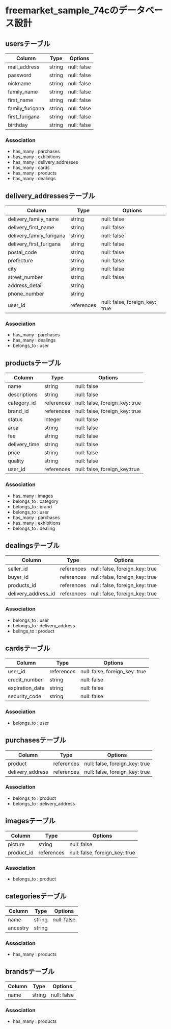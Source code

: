 # freemarket_sample_74cのデータベース設計


## usersテーブル
|Column|Type|Options|
|------|----|-------|
|mail_address|string|null: false|
|password|string|null: false|
|nickname|string|null: false|
|family_name|string|null: false|
|first_name|string|null: false|
|family_furigana|string|null: false|
|first_furigana|string|null: false|
|birthday|string|null: false|
### Association
- has_many : parchases
- has_many : exhibitions
- has_many : delivery_addresses
- has_many : cards
- has_many : products
- has_many : dealings

## delivery_addressesテーブル
|Column|Type|Options|
|------|----|-------|
|delivery_family_name|string|null: false|
|delivery_first_name|string|null: false|
|delivery_family_furigana|string|null: false|
|delivery_first_furigana|string|null: false|
|postal_code|string|null: false|
|prefecture|string|null: false|
|city|string|null: false|
|street_number|string|null: false|
|address_detail|string||
|phone_number|string||
|user_id|references|null: false, foreign_key: true|
### Association
- has_many : parchases
- has_many : dealings
- belongs_to : user

## productsテーブル
|Column|Type|Options|
|------|----|-------|
|name|string|null: false|
|descriptions|string|null: false|
|category_id|references|null: false, foreign_key: true|
|brand_id|references|null: false, foreign_key: true|
|status|integer|null: false|
|area|string|null: false|
|fee|string|null: false|
|delivery_time|string|null: false|
|price|string|null: false|
|quality|string|null: false|
|user_id|references|null: false, foreign_key:true|
### Association
- has_many : images
- belongs_to : category
- belongs_to : brand
- belongs_to : user
- has_many : parchases
- has_many : exhibitions
- belongs_to : dealing

## dealingsテーブル
|Column|Type|Options|
|------|----|-------|
|seller_id|references|null: false, foreign_key: true|
|buyer_id|references|null: false, foreign_key: true|
|products_id|references|null: false, foreign_key: true|
|delivery_address_id|references|null: false, foreign_key: true|
### Association
- belongs_to : user
- belongs_to : delivery_address
- belings_to : product


## cardsテーブル
|Column|Type|Options|
|------|----|-------|
|user_id|references|null: false, foreign_key: true|
|credit_number|string|null: false|
|expiration_date|string|null: false|
|security_code|string|null: false|
### Association
- belongs_to : user

## purchasesテーブル
|Column|Type|Options|
|------|----|-------|
|product|references|null: false, foreign_key: true|
|delivery_address|references|null: false, foreign_key: true|
### Association
- belongs_to : product
- belongs_to : delivery_address

## imagesテーブル
|Column|Type|Options|
|------|----|-------|
|picture|string|null: false|
|product_id|references|null: false, foreign_key: true|
### Association
- belongs_to : product

## categoriesテーブル
|Column|Type|Options|
|------|----|-------|
|name|string|null: false|
|ancestry|string|
### Association
- has_many : products

## brandsテーブル
|Column|Type|Options|
|------|----|-------|
|name|string|null: false|
### Association
- has_many : products